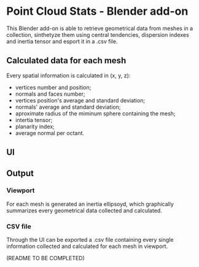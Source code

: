 # Point Cloud Stats - Blender add-on
This Blender add-on is able to retrieve geometrical data from meshes in a collection, sinthetyze them using central tendencies, dispersion indexes and inertia tensor and esport it in a .csv file.

## Calculated data for each mesh
Every spatial information is calculated in (x, y, z):
* vertices number and position;
* normals and faces number;
* vertices position's average and standard deviation;
* normals' average and standard deviation;
* aproximate radius of the miminum sphere containing the mesh;
* intertia tensor;
* planarity index;
* average normal per octant.

## UI

## Output
### Viewport
For each mesh is generated an inertia ellipsoyd, which graphically summarizes every geometrical data collected and calculated.

### CSV file
Through the UI can be exported a .csv file containing every single information collected and calculated for each mesh in viewport.

(README TO BE COMPLETED)
